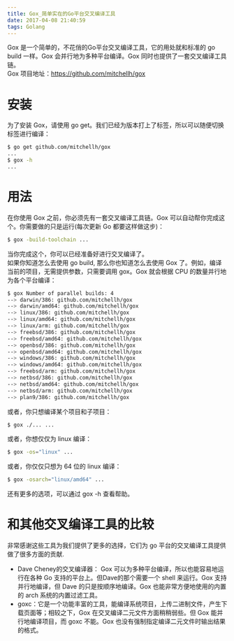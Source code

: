 ```yaml
---
title: Gox_简单实在的Go平台交叉编译工具
date: 2017-04-08 21:40:59
tags: Golang
---
```

Gox 是一个简单的，不花俏的Go平台交叉编译工具，它的用处就和标准的 go build 一样。Gox 会并行地为多种平台编译。Gox 同时也提供了一套交叉编译工具链。  
Gox 项目地址：https://github.com/mitchellh/gox  
<!--more-->
# 安装
为了安装 Gox，请使用 go get。我们已经为版本打上了标签，所以可以随便切换标签进行编译：
``` sh
$ go get github.com/mitchellh/gox
...
$ gox -h
...
```
# 用法
在你使用 Gox 之前，你必须先有一套交叉编译工具链。Gox 可以自动帮你完成这个。你需要做的只是运行(每次更新 Go 都要这样做这步)：  
``` sh
$ gox -build-toolchain ...
```
当你完成这个，你可以已经准备好进行交叉编译了。  
如果你知道怎么去使用 go build, 那么你也知道怎么去使用 Gox 了。例如，编译当前的项目，无需提供参数，只需要调用 gox。Gox 就会根据 CPU 的数量并行地为各个平台编译：  
``` sh
$ gox Number of parallel builds: 4
--> darwin/386: github.com/mitchellh/gox
--> darwin/amd64: github.com/mitchellh/gox
--> linux/386: github.com/mitchellh/gox
--> linux/amd64: github.com/mitchellh/gox
--> linux/arm: github.com/mitchellh/gox
--> freebsd/386: github.com/mitchellh/gox
--> freebsd/amd64: github.com/mitchellh/gox
--> openbsd/386: github.com/mitchellh/gox
--> openbsd/amd64: github.com/mitchellh/gox
--> windows/386: github.com/mitchellh/gox
--> windows/amd64: github.com/mitchellh/gox
--> freebsd/arm: github.com/mitchellh/gox
--> netbsd/386: github.com/mitchellh/gox
--> netbsd/amd64: github.com/mitchellh/gox
--> netbsd/arm: github.com/mitchellh/gox
--> plan9/386: github.com/mitchellh/gox
```
或者，你只想编译某个项目和子项目：  
``` sh
$ gox ./... ...
```
或者，你想仅仅为 linux 编译：  
``` sh
$ gox -os="linux" ...
```
或者，你仅仅只想为 64 位的 linux 编译：  
``` sh
$ gox -osarch="linux/amd64" ...
```
还有更多的选项，可以通过 gox -h 查看帮助。
# 和其他交叉编译工具的比较
非常感谢这些工具为我们提供了更多的选择，它们为 go 平台的交叉编译工具提供做了很多方面的贡献.  
  * Dave Cheney的交叉编译器： Gox 可以为多种平台编译，所以也能容易地运行在各种 Go 支持的平台上。但Dave的那个需要一个 shell 来运行。Gox 支持并行地编译，但 Dave 的只是按顺序地编译。Gox 也能非常方便地使用的内置的 arch 系统的内置过滤工具。
  * goxc：它是一个功能丰富的工具，能编译系统项目，上传二进制文件，产生下载页面等；相较之下，Gox 在交叉编译二元文件方面稍稍弱些。但 Gox 能并行地编译项目，而 goxc 不能。Gox 也没有强制指定编译二元文件时输出结果的格式。